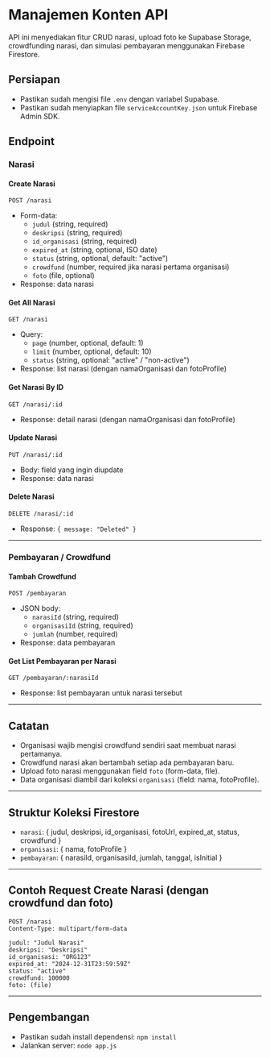 # Manajemen Konten API

API ini menyediakan fitur CRUD narasi, upload foto ke Supabase Storage, crowdfunding narasi, dan simulasi pembayaran menggunakan Firebase Firestore.

## Persiapan

- Pastikan sudah mengisi file `.env` dengan variabel Supabase.
- Pastikan sudah menyiapkan file `serviceAccountKey.json` untuk Firebase Admin SDK.

## Endpoint

### Narasi

#### Create Narasi
`POST /narasi`
- Form-data:
  - `judul` (string, required)
  - `deskripsi` (string, required)
  - `id_organisasi` (string, required)
  - `expired_at` (string, optional, ISO date)
  - `status` (string, optional, default: "active")
  - `crowdfund` (number, required jika narasi pertama organisasi)
  - `foto` (file, optional)
- Response: data narasi

#### Get All Narasi
`GET /narasi`
- Query:
  - `page` (number, optional, default: 1)
  - `limit` (number, optional, default: 10)
  - `status` (string, optional: "active" / "non-active")
- Response: list narasi (dengan namaOrganisasi dan fotoProfile)

#### Get Narasi By ID
`GET /narasi/:id`
- Response: detail narasi (dengan namaOrganisasi dan fotoProfile)

#### Update Narasi
`PUT /narasi/:id`
- Body: field yang ingin diupdate
- Response: data narasi

#### Delete Narasi
`DELETE /narasi/:id`
- Response: `{ message: "Deleted" }`

---

### Pembayaran / Crowdfund

#### Tambah Crowdfund
`POST /pembayaran`
- JSON body:
  - `narasiId` (string, required)
  - `organisasiId` (string, required)
  - `jumlah` (number, required)
- Response: data pembayaran

#### Get List Pembayaran per Narasi
`GET /pembayaran/:narasiId`
- Response: list pembayaran untuk narasi tersebut

---

## Catatan

- Organisasi wajib mengisi crowdfund sendiri saat membuat narasi pertamanya.
- Crowdfund narasi akan bertambah setiap ada pembayaran baru.
- Upload foto narasi menggunakan field `foto` (form-data, file).
- Data organisasi diambil dari koleksi `organisasi` (field: nama, fotoProfile).

---

## Struktur Koleksi Firestore

- `narasi`: { judul, deskripsi, id_organisasi, fotoUrl, expired_at, status, crowdfund }
- `organisasi`: { nama, fotoProfile }
- `pembayaran`: { narasiId, organisasiId, jumlah, tanggal, isInitial }

---

## Contoh Request Create Narasi (dengan crowdfund dan foto)

```
POST /narasi
Content-Type: multipart/form-data

judul: "Judul Narasi"
deskripsi: "Deskripsi"
id_organisasi: "ORG123"
expired_at: "2024-12-31T23:59:59Z"
status: "active"
crowdfund: 100000
foto: (file)
```

---

## Pengembangan

- Pastikan sudah install dependensi: `npm install`
- Jalankan server: `node app.js`
